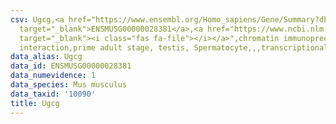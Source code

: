 ```yaml
---
csv: Ugcg,<a href="https://www.ensembl.org/Homo_sapiens/Gene/Summary?db=core;g=ENSMUSG00000028381"
  target="_blank">ENSMUSG00000028381</a>,<a href="https://www.ncbi.nlm.nih.gov/pubmed/25450459"
  target="_blank"><i class="fas fa-file"></i></a>",chromatin immunoprecipitation assay,direct
  interaction,prime adult stage, testis, Spermatocyte,,,transcriptional regulation,
data_alias: Ugcg
data_id: ENSMUSG00000028381
data_numevidence: 1
data_species: Mus musculus
data_taxid: '10090'
title: Ugcg
---
```

